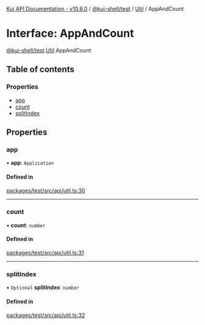 [Kui API Documentation - v10.8.0](../README.md) / [@kui-shell/test](../modules/kui_shell_test.md) / [Util](../modules/kui_shell_test.Util.md) / AppAndCount

# Interface: AppAndCount

[@kui-shell/test](../modules/kui_shell_test.md).[Util](../modules/kui_shell_test.Util.md).AppAndCount

## Table of contents

### Properties

- [app](kui_shell_test.Util.AppAndCount.md#app)
- [count](kui_shell_test.Util.AppAndCount.md#count)
- [splitIndex](kui_shell_test.Util.AppAndCount.md#splitindex)

## Properties

### app

• **app**: `Application`

#### Defined in

[packages/test/src/api/util.ts:30](https://github.com/mra-ruiz/kui/blob/a3b5e3edf/packages/test/src/api/util.ts#L30)

---

### count

• **count**: `number`

#### Defined in

[packages/test/src/api/util.ts:31](https://github.com/mra-ruiz/kui/blob/a3b5e3edf/packages/test/src/api/util.ts#L31)

---

### splitIndex

• `Optional` **splitIndex**: `number`

#### Defined in

[packages/test/src/api/util.ts:32](https://github.com/mra-ruiz/kui/blob/a3b5e3edf/packages/test/src/api/util.ts#L32)
